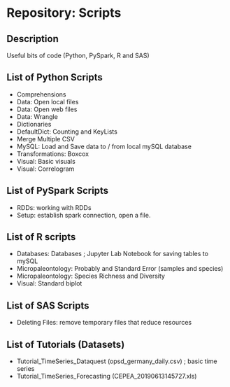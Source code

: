 # Repository: Scripts

## Description

Useful bits of code (Python, PySpark, R and SAS)

## List of **Python** Scripts
* Comprehensions
* Data: Open local files
* Data: Open web files
* Data: Wrangle
* Dictionaries
* DefaultDict: Counting and KeyLists
* Merge Multiple CSV
* MySQL: Load and Save data to / from local mySQL database
* Transformations: Boxcox
* Visual: Basic visuals
* Visual: Correlogram

## List of **PySpark** Scripts
* RDDs: working with RDDs
* Setup: establish spark connection, open a file.

## List of **R** scripts
* Databases: Databases ; Jupyter Lab Notebook for saving tables to mySQL
* Micropaleontology: Probably and Standard Error (samples and species)
* Micropaleontology: Species Richness and Diversity
* Visual: Standard biplot

## List of **SAS** Scripts
* Deleting Files: remove temporary files that reduce resources

## List of Tutorials (Datasets)
* Tutorial_TimeSeries_Dataquest (opsd_germany_daily.csv) ; basic time series
* Tutorial_TimeSeries_Forecasting (CEPEA_20190613145727.xls)
